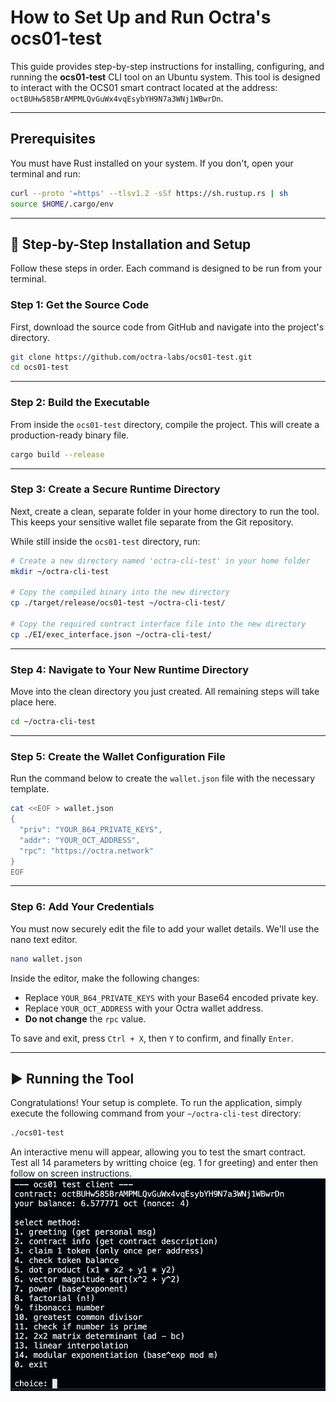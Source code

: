 # How to Set Up and Run Octra's ocs01-test

This guide provides step-by-step instructions for installing, configuring, and running the **ocs01-test** CLI tool on an Ubuntu system. This tool is designed to interact with the OCS01 smart contract located at the address:  
`octBUHw585BrAMPMLQvGuWx4vqEsybYH9N7a3WNj1WBwrDn`.

---

## Prerequisites

You must have Rust installed on your system. If you don't, open your terminal and run:

```bash
curl --proto '=https' --tlsv1.2 -sSf https://sh.rustup.rs | sh
source $HOME/.cargo/env
```

---

## 🚀 Step-by-Step Installation and Setup

Follow these steps in order. Each command is designed to be run from your terminal.

### **Step 1: Get the Source Code**

First, download the source code from GitHub and navigate into the project's directory.

```bash
git clone https://github.com/octra-labs/ocs01-test.git
cd ocs01-test
```

---

### **Step 2: Build the Executable**

From inside the `ocs01-test` directory, compile the project. This will create a production-ready binary file.

```bash
cargo build --release
```

---

### **Step 3: Create a Secure Runtime Directory**

Next, create a clean, separate folder in your home directory to run the tool. This keeps your sensitive wallet file separate from the Git repository.

While still inside the `ocs01-test` directory, run:

```bash
# Create a new directory named 'octra-cli-test' in your home folder
mkdir ~/octra-cli-test

# Copy the compiled binary into the new directory
cp ./target/release/ocs01-test ~/octra-cli-test/

# Copy the required contract interface file into the new directory
cp ./EI/exec_interface.json ~/octra-cli-test/
```

---

### **Step 4: Navigate to Your New Runtime Directory**

Move into the clean directory you just created. All remaining steps will take place here.

```bash
cd ~/octra-cli-test
```

---

### **Step 5: Create the Wallet Configuration File**

Run the command below to create the `wallet.json` file with the necessary template.

```bash
cat <<EOF > wallet.json
{
  "priv": "YOUR_B64_PRIVATE_KEYS",
  "addr": "YOUR_OCT_ADDRESS",
  "rpc": "https://octra.network"
}
EOF
```

---

### **Step 6: Add Your Credentials**

You must now securely edit the file to add your wallet details. We'll use the nano text editor.

```bash
nano wallet.json
```

Inside the editor, make the following changes:

- Replace `YOUR_B64_PRIVATE_KEYS` with your Base64 encoded private key.
- Replace `YOUR_OCT_ADDRESS` with your Octra wallet address.
- **Do not change** the `rpc` value.

To save and exit, press `Ctrl + X`, then `Y` to confirm, and finally `Enter`.

---

## ▶️ Running the Tool

Congratulations! Your setup is complete. To run the application, simply execute the following command from your `~/octra-cli-test` directory:

```bash
./ocs01-test
```

An interactive menu will appear, allowing you to test the smart contract. Test all 14 parameters by writting choice (eg. 1 for greeting) and enter then follow on screen instructions.
![Interactive Menu](https://github.com/Alan47-crypto/Octra-ocs01-test-guide/blob/main/Screenshot%202025-07-28%20at%2016.09.52.png)
